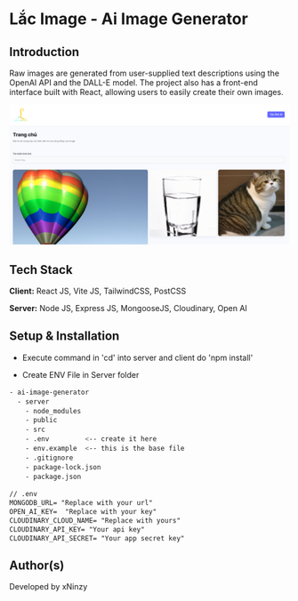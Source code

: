 # Lắc Image - Ai Image Generator

## Introduction

Raw images are generated from user-supplied text descriptions using
the OpenAI API and the DALL-E model. The project also has a front-end interface
built with React, allowing users to easily create their own images.


<p>
<img src="images/homepage.png"/> 
</p>


## Tech Stack

**Client:** React JS, Vite JS, TailwindCSS, PostCSS

**Server:** Node JS, Express JS, MongooseJS, Cloudinary, Open AI


## Setup & Installation

- Execute command in 'cd' into server and client do 'npm install' 

- Create ENV File in Server folder

```bash
- ai-image-generator
  - server
    - node_modules
    - public
    - src
    - .env         <-- create it here
    - env.example  <-- this is the base file
    - .gitignore
    - package-lock.json
    - package.json
```

```env
// .env
MONGODB_URL= "Replace with your url"
OPEN_AI_KEY=  "Replace with your key"
CLOUDINARY_CLOUD_NAME= "Replace with yours"
CLOUDINARY_API_KEY= "Your api key"
CLOUDINARY_API_SECRET= "Your app secret key"
```


## Author(s)

Developed by xNinzy